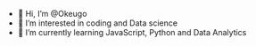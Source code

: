 - 👋 Hi, I’m @Okeugo
- 👀 I’m interested in coding and Data science 
- 🌱 I’m currently learning JavaScript, Python and Data Analytics 
<!--- 💞️ I’m looking to collaborate on ...
- 📫 How to reach me ...--->

<!---
Okeugo/Okeugo is a ✨ special ✨ repository because its `README.md` (this file) appears on your GitHub profile.
You can click the Preview link to take a look at your changes.
--->
